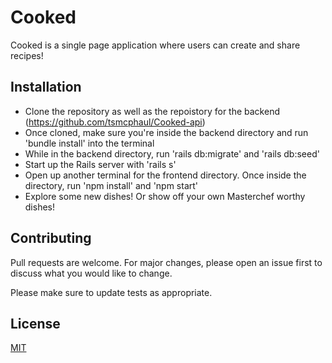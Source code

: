 # Cooked

Cooked is a single page application where users can create and share recipes!  

## Installation

- Clone the repository as well as the repoistory for the backend (https://github.com/tsmcphaul/Cooked-api)
- Once cloned, make sure you're inside the backend directory and run 'bundle install' into the terminal
- While in the backend directory, run 'rails db:migrate' and 'rails db:seed' 
- Start up the Rails server with 'rails s'
- Open up another terminal for the frontend directory.  Once inside the directory, run 'npm install' and 'npm start'
- Explore some new dishes! Or show off your own Masterchef worthy dishes!


## Contributing
Pull requests are welcome. For major changes, please open an issue first to discuss what you would like to change.

Please make sure to update tests as appropriate.

## License
[MIT](https://choosealicense.com/licenses/mit/)